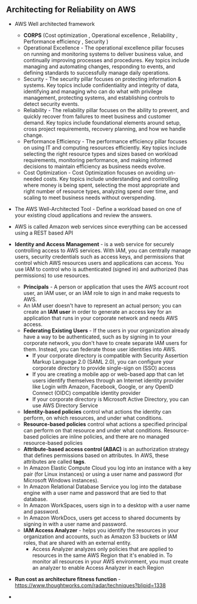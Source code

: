 ## Architecting for Reliability on AWS
* AWS Well architected framework 
  * **CORPS** (Cost optimization , Operational excellence , Reliability , Performance efficiency , Security ) 
  * Operational Excellence - The operational excellence pillar focuses on running and monitoring systems to deliver business value, and continually improving processes and procedures. Key topics include managing and automating changes, responding to events, and defining standards to successfully manage daily operations.
  * Security - The security pillar focuses on protecting information & systems. Key topics include confidentiality and integrity of data, identifying and managing who can do what with privilege management, protecting systems, and establishing controls to detect security events.
  * Reliability - The reliability pillar focuses on the ability to prevent, and quickly recover from failures to meet business and customer demand. Key topics include foundational elements around setup, cross project requirements, recovery planning, and how we handle change.
  * Performance Efficiency - The performance efficiency pillar focuses on using IT and computing resources efficiently. Key topics include selecting the right resource types and sizes based on workload requirements, monitoring performance, and making informed decisions to maintain efficiency as business needs evolve.
  * Cost Optimization - Cost Optimization focuses on avoiding un-needed costs. Key topics include understanding and controlling where money is being spent, selecting the most appropriate and right number of resource types, analyzing spend over time, and scaling to meet business needs without overspending.
* The AWS Well-Architected Tool - Define a workload based on one of your existing cloud applications and review the answers.
* AWS is called Amazon web services since everything can be accessed using a REST based API 


* **Identity and Access Management** - is a web service for securely controlling access to AWS services. With IAM, you can centrally manage users, security credentials such as access keys, and permissions that control which AWS resources users and applications can access. You use IAM to control who is authenticated (signed in) and authorized (has permissions) to use resources.
  * **Principals** - A person or application that uses the AWS account root user, an IAM user, or an IAM role to sign in and make requests to AWS.
  * An IAM user doesn't have to represent an actual person; you can create an **IAM user** in order to generate an access key for an application that runs in your corporate network and needs AWS access.
  * **Federating Existing Users** - If the users in your organization already have a way to be authenticated, such as by signing in to your corporate network, you don't have to create separate IAM users for them. Instead, you can federate those user identities into AWS.
    * If your corporate directory is compatible with Security Assertion Markup Language 2.0 (SAML 2.0), you can configure your corporate directory to provide single-sign on (SSO) access
    * If you are creating a mobile app or web-based app that can let users identify themselves through an Internet identity provider like Login with Amazon, Facebook, Google, or any OpenID Connect (OIDC) compatible identity provider
    * If your corporate directory is Microsoft Active Directory, you can use AWS Directory Service
  * **Identity-based policies** control what actions the identity can perform, on which resources, and under what conditions.
  * **Resource-based policies** control what actions a specified principal can perform on that resource and under what conditions. Resource-based policies are inline policies, and there are no managed resource-based policies
  * **Attribute-based access control (ABAC)** is an authorization strategy that defines permissions based on attributes. In AWS, these attributes are called **tags**.
  * In Amazon Elastic Compute Cloud you log into an instance with a key pair (for Linux instances) or using a user name and password (for Microsoft Windows instances).
  * In Amazon Relational Database Service you log into the database engine with a user name and password that are tied to that database.
  * In Amazon WorkSpaces, users sign in to a desktop with a user name and password.
  * In Amazon WorkDocs, users get access to shared documents by signing in with a user name and password.
  * **IAM Access Analyzer** - helps you identify the resources in your organization and accounts, such as Amazon S3 buckets or IAM roles, that are shared with an external entity.
    * Access Analyzer analyzes only policies that are applied to resources in the same AWS Region that it's enabled in. To monitor all resources in your AWS environment, you must create an analyzer to enable Access Analyzer in each Region
 
 * **Run cost as architecture fitness function** - https://www.thoughtworks.com/radar/techniques?blipid=1338
 
 * 
 
